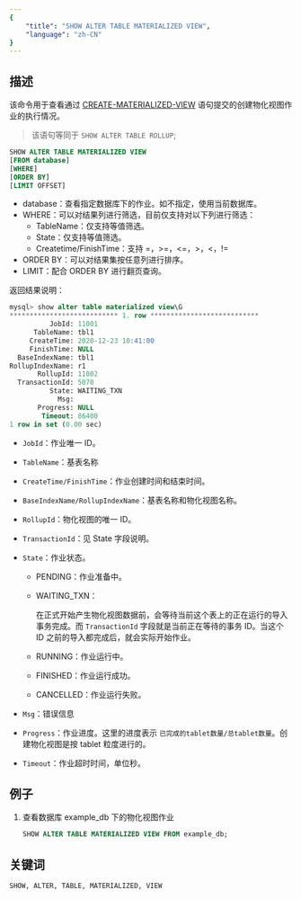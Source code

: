 ```yaml
---
{
    "title": "SHOW ALTER TABLE MATERIALIZED VIEW",
    "language": "zh-CN"
}
---
```


<!--
Licensed to the Apache Software Foundation (ASF) under one
or more contributor license agreements.  See the NOTICE file
distributed with this work for additional information
regarding copyright ownership.  The ASF licenses this file
to you under the Apache License, Version 2.0 (the
"License"); you may not use this file except in compliance
with the License.  You may obtain a copy of the License at

  http://www.apache.org/licenses/LICENSE-2.0

Unless required by applicable law or agreed to in writing,
software distributed under the License is distributed on an
"AS IS" BASIS, WITHOUT WARRANTIES OR CONDITIONS OF ANY
KIND, either express or implied.  See the License for the
specific language governing permissions and limitations
under the License.
-->



## 描述

该命令用于查看通过 [CREATE-MATERIALIZED-VIEW](../../sql-reference/Data-Definition-Statements/Create/CREATE-MATERIALIZED-VIEW.md) 语句提交的创建物化视图作业的执行情况。

> 该语句等同于 `SHOW ALTER TABLE ROLLUP`;

```sql
SHOW ALTER TABLE MATERIALIZED VIEW
[FROM database]
[WHERE]
[ORDER BY]
[LIMIT OFFSET]
```

- database：查看指定数据库下的作业。如不指定，使用当前数据库。
- WHERE：可以对结果列进行筛选，目前仅支持对以下列进行筛选：
  - TableName：仅支持等值筛选。
  - State：仅支持等值筛选。
  - Createtime/FinishTime：支持 =，>=，<=，>，<，!=
- ORDER BY：可以对结果集按任意列进行排序。
- LIMIT：配合 ORDER BY 进行翻页查询。

返回结果说明：

```sql
mysql> show alter table materialized view\G
*************************** 1. row ***************************
          JobId: 11001
      TableName: tbl1
     CreateTime: 2020-12-23 10:41:00
     FinishTime: NULL
  BaseIndexName: tbl1
RollupIndexName: r1
       RollupId: 11002
  TransactionId: 5070
          State: WAITING_TXN
            Msg:
       Progress: NULL
        Timeout: 86400
1 row in set (0.00 sec)
```

- `JobId`：作业唯一 ID。

- `TableName`：基表名称

- `CreateTime/FinishTime`：作业创建时间和结束时间。

- `BaseIndexName/RollupIndexName`：基表名称和物化视图名称。

- `RollupId`：物化视图的唯一 ID。

- `TransactionId`：见 State 字段说明。

- `State`：作业状态。

  - PENDING：作业准备中。

  - WAITING_TXN：

    在正式开始产生物化视图数据前，会等待当前这个表上的正在运行的导入事务完成。而 `TransactionId` 字段就是当前正在等待的事务 ID。当这个 ID 之前的导入都完成后，就会实际开始作业。

  - RUNNING：作业运行中。

  - FINISHED：作业运行成功。

  - CANCELLED：作业运行失败。

- `Msg`：错误信息

- `Progress`：作业进度。这里的进度表示 `已完成的tablet数量/总tablet数量`。创建物化视图是按 tablet 粒度进行的。

- `Timeout`：作业超时时间，单位秒。

## 例子

1. 查看数据库 example_db 下的物化视图作业

   ```sql
   SHOW ALTER TABLE MATERIALIZED VIEW FROM example_db;
   ```

## 关键词

    SHOW, ALTER, TABLE, MATERIALIZED, VIEW



